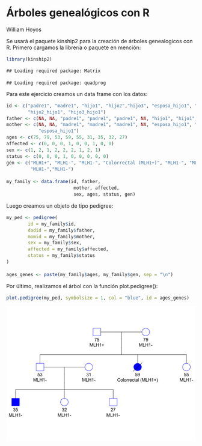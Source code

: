 Árboles genealógicos con R
================
William Hoyos

Se usará el paquete kinship2 para la creación de árboles genealogicos
con R. Primero cargamos la librería o paquete en mención:

``` r
library(kinship2)
```

    ## Loading required package: Matrix

    ## Loading required package: quadprog

Para este ejercicio creamos un data frame con los
datos:

``` r
id <- c("padre1", "madre1", "hijo1", "hijo2","hijo3", "esposa_hijo1", "hijo1_hijo1", 
        "hijo2_hijo1", "hijo3_hijo1")
father <- c(NA, NA, "padre1", "padre1", "padre1", NA, "hijo1", "hijo1", "hijo1")
mother <- c(NA, NA, "madre1", "madre1", "madre1", NA, "esposa_hijo1", "esposa_hijo1", 
            "esposa_hijo1")
ages <- c(75, 79, 53, 59, 55, 31, 35, 32, 27)
affected <- c(0, 0, 0, 1, 0, 0, 1, 0, 0)
sex <- c(1, 2, 1, 2, 2, 2, 1, 2, 1)
status <- c(0, 0, 0, 1, 0, 0, 0, 0, 0)
gen <- c("MLH1+", "MLH1-", "MLH1-", "Colorrectal (MLH1+)", "MLH1-", "MLH1-","MLH1-",
         "MLH1-","MLH1-")

my_family <- data.frame(id, father, 
                         mother, affected, 
                         sex, ages, status, gen)
```

Luego creamos un objeto de tipo pedigree:

``` r
my_ped <- pedigree(
        id = my_family$id,
        dadid = my_family$father,
        momid = my_family$mother,
        sex = my_family$sex,
        affected = my_family$affected,
        status = my_family$status
)

ages_genes <- paste(my_family$ages, my_family$gen, sep = "\n")
```

Por último, realizamos el árbol con la función plot.pedigree():

``` r
plot.pedigree(my_ped, symbolsize = 1, col = "blue", id = ages_genes)
```

![](family_tree_files/figure-gfm/tree-1.png)<!-- -->
